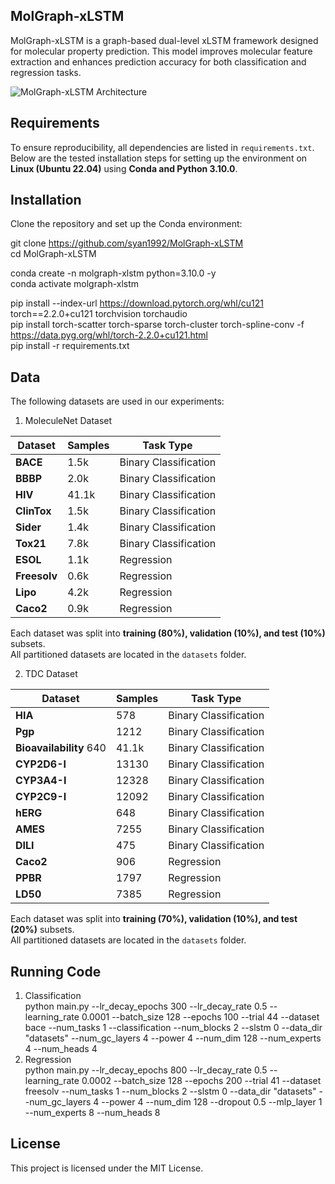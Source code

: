 ## **MolGraph-xLSTM**  
MolGraph-xLSTM is a graph-based dual-level xLSTM framework designed for molecular property prediction. This model improves molecular feature extraction and enhances prediction accuracy for both classification and regression tasks.

![MolGraph-xLSTM Architecture](mol-xlstm.png)

## **Requirements**  
To ensure reproducibility, all dependencies are listed in `requirements.txt`. Below are the tested installation steps for setting up the environment on **Linux (Ubuntu 22.04)** using **Conda and Python 3.10.0**.

## **Installation**  
Clone the repository and set up the Conda environment:  

git clone https://github.com/syan1992/MolGraph-xLSTM  
cd MolGraph-xLSTM  

conda create -n molgraph-xlstm python=3.10.0 -y  
conda activate molgraph-xlstm  

pip install --index-url https://download.pytorch.org/whl/cu121 torch==2.2.0+cu121 torchvision torchaudio  
pip install torch-scatter torch-sparse torch-cluster torch-spline-conv -f https://data.pyg.org/whl/torch-2.2.0+cu121.html  
pip install -r requirements.txt  

## **Data**
The following datasets are used in our experiments:
1. MoleculeNet Dataset

| **Dataset**  | **Samples** | **Task Type** |
|-------------|------------|--------------|
| **BACE**    | 1.5k       | Binary Classification |
| **BBBP**    | 2.0k       | Binary Classification |
| **HIV**     | 41.1k      | Binary Classification |
| **ClinTox** | 1.5k       | Binary Classification |
| **Sider**   | 1.4k       | Binary Classification |
| **Tox21**   | 7.8k       | Binary Classification |
| **ESOL**    | 1.1k       | Regression |
| **Freesolv**| 0.6k       | Regression |
| **Lipo**    | 4.2k       | Regression |
| **Caco2**   | 0.9k       | Regression |

Each dataset was split into **training (80%), validation (10%), and test (10%)** subsets.  
All partitioned datasets are located in the `datasets` folder.

2. TDC Dataset
   
| **Dataset**  | **Samples** | **Task Type** |
|-------------|------------|--------------|
| **HIA**    | 578       | Binary Classification |
| **Pgp**    | 1212       | Binary Classification |
| **Bioavailability** 640    | 41.1k      | Binary Classification |
| **CYP2D6-I** | 13130       | Binary Classification |
| **CYP3A4-I**   | 12328       | Binary Classification |
| **CYP2C9-I**   | 12092       | Binary Classification |
| **hERG**    | 648       | Binary Classification |
| **AMES**| 7255       | Binary Classification |
| **DILI**    | 475       | Binary Classification |
| **Caco2**   | 906       | Regression |
| **PPBR**    | 1797       | Regression |
| **LD50**   | 7385       | Regression |
Each dataset was split into **training (70%), validation (10%), and test (20%)** subsets.  
All partitioned datasets are located in the `datasets` folder.

## **Running Code**
1. Classification  
   python main.py --lr_decay_epochs 300 --lr_decay_rate 0.5 --learning_rate 0.0001 --batch_size 128 --epochs 100 --trial 44 --dataset bace --num_tasks 1 --classification --num_blocks 2
   --slstm 0 --data_dir "datasets" --num_gc_layers 4 --power 4 --num_dim 128 --num_experts 4 --num_heads 4
2. Regression  
   python main.py --lr_decay_epochs 800 --lr_decay_rate 0.5 --learning_rate 0.0002 --batch_size 128 --epochs 200 --trial 41 --dataset freesolv --num_tasks 1 --num_blocks 2
   --slstm 0 --data_dir "datasets" --num_gc_layers 4  --power 4 --num_dim 128 --dropout 0.5 --mlp_layer 1 --num_experts 8 --num_heads 8

## **License**
This project is licensed under the MIT License.

